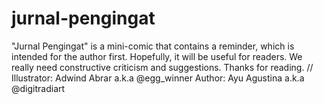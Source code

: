 # jurnal-pengingat
"Jurnal Pengingat" is a mini-comic that contains a reminder, which is intended for the author first.  Hopefully, it will be useful for readers. We really need constructive criticism and suggestions.  Thanks for reading.  // Illustrator: Adwind Abrar a.k.a @egg_winner Author: Ayu Agustina a.k.a @digitradiart
